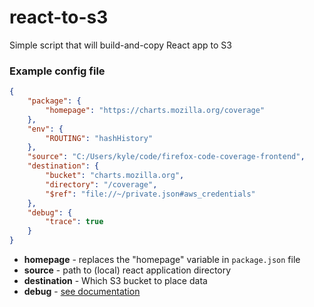 # react-to-s3
Simple script that will build-and-copy React app to S3



### Example config file

```json
{
    "package": { 
        "homepage": "https://charts.mozilla.org/coverage"
    },
    "env": { 
        "ROUTING": "hashHistory"
    },
    "source": "C:/Users/kyle/code/firefox-code-coverage-frontend",
    "destination": {
        "bucket": "charts.mozilla.org",
        "directory": "/coverage",
        "$ref": "file://~/private.json#aws_credentials"
    },
    "debug": {
        "trace": true
    }
}

```



* **homepage** - replaces the "homepage" variable in `package.json` file
* **source** - path to (local) react application directory
* **destination** - Which S3 bucket to place data
* **debug** - [see documentation](https://github.com/klahnakoski/mo-logs#configuration)

